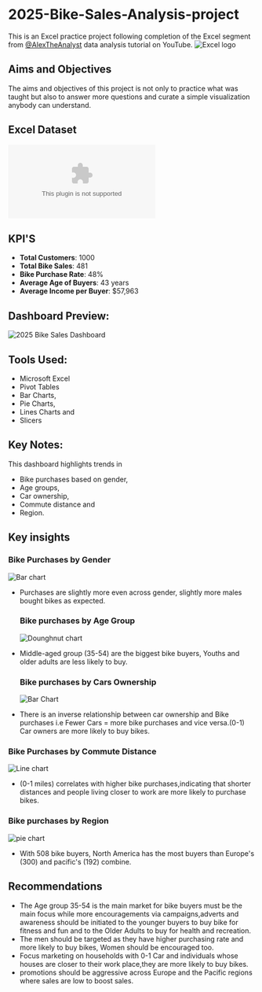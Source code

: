 # 2025-Bike-Sales-Analysis-project
This is an Excel practice project following completion of the Excel segment from [@AlexTheAnalyst](@AlexTheAnalyst) data analysis tutorial on YouTube.
![Excel logo](Excel.jpg)

## Aims and Objectives
The aims and objectives of this project is not only to practice what was taught but also to answer more questions and curate a simple visualization anybody can understand.

## Excel Dataset
![Excel dataset](Excel_Project_Dataset.xlsx)



## KPI'S
- **Total Customers**: 1000
- **Total Bike Sales**: 481
- **Bike Purchase Rate**: 48%
- **Average Age of Buyers**: 43 years
- **Average Income per Buyer**: $57,963

## Dashboard Preview:
![2025 Bike Sales Dashboard](dashboard%205_083604.png)

## Tools Used:
- Microsoft Excel
- Pivot Tables
- Bar Charts,
- Pie Charts,
- Lines Charts and
- Slicers

## Key Notes:
This dashboard highlights trends in

- Bike purchases based on gender,
- Age groups,
- Car ownership,
- Commute distance and
- Region.

## Key insights
### Bike Purchases by Gender
![Bar chart](purchase_by_gender.png)
- Purchases are slightly more even across gender, slightly more males bought bikes as expected.

  ### Bike purchases by Age Group
  ![Dounghnut chart](Age_group.png)
- Middle-aged group (35-54) are the biggest bike buyers, Youths and older adults are less likely to buy.

  ### Bike purchases by Cars Ownership
  ![Bar Chart](Cars_ownership.png)
- There is an inverse relationship between car ownership and Bike purchases i.e Fewer Cars = more bike purchases and vice versa.(0-1) Car owners are more likely to buy bikes.

### Bike Purchases by Commute Distance
![Line chart](Commute_distance.png)
- (0-1 miles) correlates with higher bike purchases,indicating that shorter distances and people living closer to work are more likely to purchase bikes.

### Bike purchases by Region
![pie chart](Region.png)
- With 508 bike buyers, North America has the most buyers than Europe's (300) and pacific's (192) combine.

## Recommendations
- The Age group 35-54 is the main market for bike buyers must be the main focus while more encouragements via campaigns,adverts and awareness should be initiated to the younger buyers to  buy bike for fitness and  fun and to  the Older Adults to buy for health  and recreation.
- The men should be targeted as they have higher purchasing rate and more likely to buy bikes, Women should be encouraged too.
- Focus  marketing on households with 0-1 Car and individuals whose houses are closer to their work place,they are more likely to buy bikes.
- promotions should be aggressive across Europe and the Pacific regions where sales are low to boost sales.





